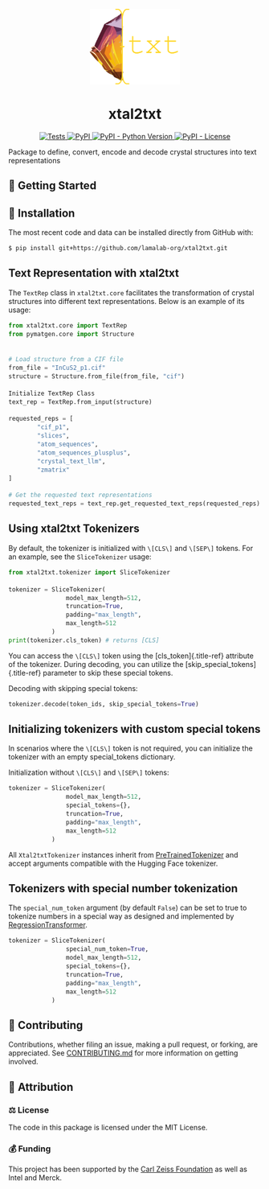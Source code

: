
<p align="center">
  <img src="https://github.com/lamalab-org/xtal2txt/raw/main/docs/static/xtal2txt-logo.png" height="150">
</p>


<h1 align="center">
  xtal2txt
</h1>

<p align="center">
    <a href="https://github.com/lamalab-org/xtal2txt/actions/workflows/tests.yml">
        <img alt="Tests" src="https://github.com/lamalab-org/xtal2txt/workflows/Tests/badge.svg" />
    </a>
    <a href="https://pypi.org/project/xtal2txt">
        <img alt="PyPI" src="https://img.shields.io/pypi/v/xtal2txt" />
    </a>
    <a href="https://pypi.org/project/xtal2txt">
        <img alt="PyPI - Python Version" src="https://img.shields.io/pypi/pyversions/xtal2txt" />
    </a>
    <a href="https://github.com/lamalab-org/xtal2txt/blob/main/LICENSE">
        <img alt="PyPI - License" src="https://img.shields.io/pypi/l/xtal2txt" />
    </a>
</p>

Package to define, convert, encode and decode crystal structures into text representations

## 💪 Getting Started

## 🚀 Installation

<!-- Uncomment this section after your first ``tox -e finish``
The most recent release can be installed from
[PyPI](https://pypi.org/project/xtal2txt/) with:

```shell
$ pip install xtal2txt
```
-->

The most recent code and data can be installed directly from GitHub with:

```bash
$ pip install git+https://github.com/lamalab-org/xtal2txt.git
```


## Text Representation with xtal2txt

The `TextRep` class in `xtal2txt.core`
facilitates the transformation of crystal structures into different text
representations. Below is an example of its usage:

``` python
from xtal2txt.core import TextRep
from pymatgen.core import Structure


# Load structure from a CIF file
from_file = "InCuS2_p1.cif"
structure = Structure.from_file(from_file, "cif")

Initialize TextRep Class
text_rep = TextRep.from_input(structure)

requested_reps = [
        "cif_p1",
        "slices",
        "atom_sequences",
        "atom_sequences_plusplus",
        "crystal_text_llm",
        "zmatrix"
]

# Get the requested text representations
requested_text_reps = text_rep.get_requested_text_reps(requested_reps)
```


## Using xtal2txt Tokenizers

By default, the tokenizer is initialized with `\[CLS\]` and `\[SEP\]`
tokens. For an example, see the `SliceTokenizer` usage: 

``` python
from xtal2txt.tokenizer import SliceTokenizer

tokenizer = SliceTokenizer(
                model_max_length=512, 
                truncation=True, 
                padding="max_length", 
                max_length=512
            )
print(tokenizer.cls_token) # returns [CLS]
```

You can access the `\[CLS\]` token using the [cls_token]{.title-ref}
attribute of the tokenizer. During decoding, you can utilize the
[skip_special_tokens]{.title-ref} parameter to skip these special
tokens.

Decoding with skipping special tokens:

``` python
tokenizer.decode(token_ids, skip_special_tokens=True)
```


## Initializing tokenizers with custom special tokens

In scenarios where the `\[CLS\]` token is not required, you can initialize
the tokenizer with an empty special_tokens dictionary.

Initialization without `\[CLS\]` and `\[SEP\]` tokens:

``` python
tokenizer = SliceTokenizer(
                model_max_length=512, 
                special_tokens={}, 
                truncation=True,
                padding="max_length", 
                max_length=512
            )
```

All `Xtal2txtTokenizer` instances inherit from
[PreTrainedTokenizer](https://huggingface.co/docs/transformers/v4.40.1/en/main_classes/tokenizer#transformers.PreTrainedTokenizer) and accept arguments compatible with the Hugging Face tokenizer.

## Tokenizers with special number tokenization

The `special_num_token` argument (by default `False`) can be
set to true to tokenize numbers in a special way as designed and
implemented by
[RegressionTransformer](https://www.nature.com/articles/s42256-023-00639-z).

``` python
tokenizer = SliceTokenizer(
                special_num_token=True,
                model_max_length=512, 
                special_tokens={}, 
                truncation=True,
                padding="max_length", 
                max_length=512
            )
```

## 👐 Contributing

Contributions, whether filing an issue, making a pull request, or forking, are appreciated. See
[CONTRIBUTING.md](https://github.com/lamalab-org/xtal2txt/blob/master/.github/CONTRIBUTING.md) for more information on getting involved.

## 👋 Attribution

### ⚖️ License

The code in this package is licensed under the MIT License.

### 💰 Funding

This project has been supported by the [Carl Zeiss Foundation](https://www.carl-zeiss-stiftung.de/en/) as well as Intel and Merck.